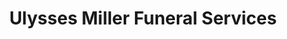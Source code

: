 ---
title: "Ulysses Miller Funeral Services"
url: /rutherfordton/ulysses-miller-funeral-services/
shop: funeral directors
---